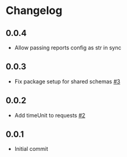 # Changelog

## 0.0.4
  * Allow passing reports config as str in sync

## 0.0.3
  * Fix package setup for shared schemas [#3](https://github.com/singer-io/tap-amazon-ads-dsp/pull/3)

## 0.0.2
  * Add timeUnit to requests [#2](https://github.com/singer-io/tap-amazon-ads-dsp/pull/2)

## 0.0.1
  * Initial commit
